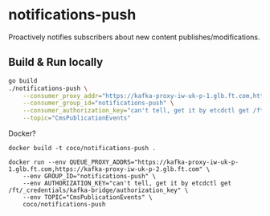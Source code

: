 # notifications-push

Proactively notifies subscribers about new content publishes/modifications.

## Build & Run locally

```bash
go build
./notifications-push \
    --consumer_proxy_addr="https://kafka-proxy-iw-uk-p-1.glb.ft.com,https://kafka-proxy-iw-uk-p-2.glb.ft.com" \
    --consumer_group_id="notifications-push" \
    --consumer_authorization_key="can't tell, get it by etcdctl get /ft/_credentials/kafka-bridge/authorization_key" \
    --topic="CmsPublicationEvents"
```

Docker?

```
docker build -t coco/notifications-push .

docker run --env QUEUE_PROXY_ADDRS="https://kafka-proxy-iw-uk-p-1.glb.ft.com,https://kafka-proxy-iw-uk-p-2.glb.ft.com" \
    --env GROUP_ID="notifications-push" \
    --env AUTHORIZATION_KEY="can't tell, get it by etcdctl get /ft/_credentials/kafka-bridge/authorization_key" \
    --env TOPIC="CmsPublicationEvents" \
    coco/notifications-push
```
